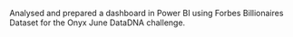 Analysed and prepared a dashboard in Power BI using Forbes Billionaires Dataset for the Onyx June DataDNA challenge.
